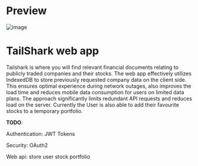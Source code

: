# Preview
![image](https://github.com/user-attachments/assets/c4e22c8c-1080-4661-b4b1-1be7b9597f48)


# TailShark web app
Tailshark is where you will find relevant financial documents relating to publicly traded companies and their stocks. The web app effectively utilizes IndexedDB to store previously requested company data on the client side. This ensures optimal experience during network outages, also improves the load time and reduces mobile data consumption for users on limited data plans. The approach significantly limits redundant API requests and reduces load on the server.
Currently the User is also able to  add their favourite stocks to a temporary portfolio.

**TODO**:

Authentication: JWT Tokens

Security: OAuth2

Web api: store user stock portfolio
